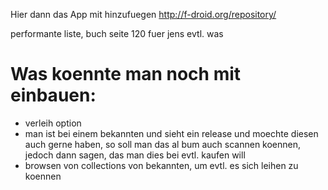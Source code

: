Hier dann das App mit hinzufuegen
http://f-droid.org/repository/

performante liste, buch seite 120 fuer jens evtl. was




# Was koennte man noch mit einbauen: #
  * verleih option
  * man ist bei einem bekannten und sieht ein release und moechte diesen auch gerne haben, so soll man das al bum auch scannen koennen, jedoch dann sagen, das man dies bei evtl. kaufen will
  * browsen von collections von bekannten, um evtl. es sich leihen zu koennen